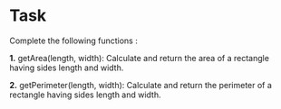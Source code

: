 # Task

Complete the following functions :

**1.** getArea(length, width): Calculate and return the area of a rectangle having sides length and width.

**2.** getPerimeter(length, width): Calculate and return the perimeter of a rectangle having sides length and width.

